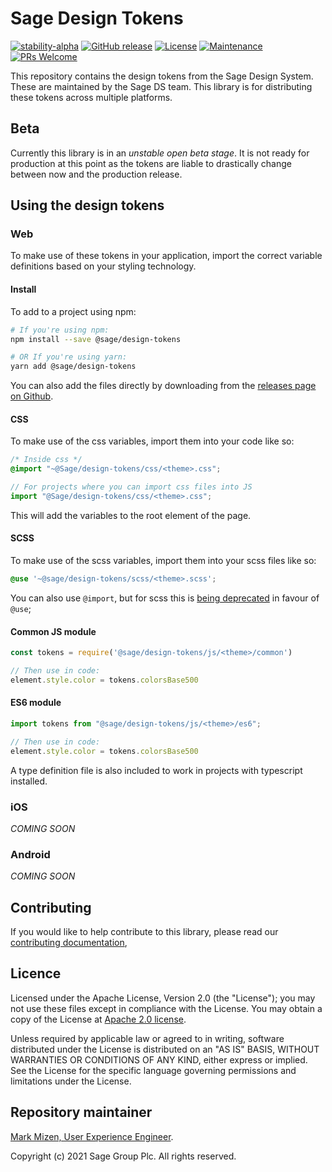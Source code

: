 # Sage Design Tokens

[![stability-alpha](https://img.shields.io/badge/stability-alpha-f4d03f.svg)](https://github.com/mkenney/software-guides/blob/master/STABILITY-BADGES.md#alpha)
[![GitHub release](https://img.shields.io/github/release/Sage/design-tokens.svg)](https://GitHub.com/Sage/design-tokens/releases/)
[![License](https://img.shields.io/badge/License-Apache%202.0-blue.svg)](https://opensource.org/licenses/Apache-2.0)
[![Maintenance](https://img.shields.io/badge/Maintained%3F-yes-green.svg)](https://GitHub.com/Sage/design-tokens/graphs/commit-activity)
[![PRs Welcome](https://img.shields.io/badge/PRs-welcome-brightgreen.svg?style=flat-square)](http://makeapullrequest.com)

This repository contains the design tokens from the Sage Design System. These are maintained by the Sage DS team. This library is for distributing these tokens across multiple platforms.

## Beta

Currently this library is in an _unstable open beta stage_. It is not ready for production at this point as the tokens are liable to drastically change between now and the production release.

## Using the design tokens

### Web

To make use of these tokens in your application, import the correct variable definitions based on your styling technology.

#### Install

To add to a project using npm:

```bash
# If you're using npm:
npm install --save @sage/design-tokens

# OR If you're using yarn:
yarn add @sage/design-tokens
```

You can also add the files directly by downloading from the [releases page on Github](https://github.com/Sage/design-tokens/releases).

#### CSS

To make use of the css variables, import them into your code like so:

```css
/* Inside css */
@import "~@Sage/design-tokens/css/<theme>.css";
```

```js
// For projects where you can import css files into JS
import "@Sage/design-tokens/css/<theme>.css";
```

This will add the variables to the root element of the page.

#### SCSS

To make use of the scss variables, import them into your scss files like so:

```scss
@use '~@sage/design-tokens/scss/<theme>.scss';
```

You can also use `@import`, but for scss this is [being deprecated](https://sass-lang.com/documentation/at-rules/import) in favour of `@use`;

#### Common JS module

```js
const tokens = require('@sage/design-tokens/js/<theme>/common')

// Then use in code:
element.style.color = tokens.colorsBase500
```

#### ES6 module

```js
import tokens from "@sage/design-tokens/js/<theme>/es6";

// Then use in code:
element.style.color = tokens.colorsBase500
```

A type definition file is also included to work in projects with typescript installed.

### iOS

_COMING SOON_

### Android

_COMING SOON_

## Contributing

If you would like to help contribute to this library, please read our [contributing documentation](./docs/CONTRIBUTING.md),

## Licence

Licensed under the Apache License, Version 2.0 (the "License");
you may not use these files except in compliance with the License.
You may obtain a copy of the License at [Apache 2.0 license](./license).

Unless required by applicable law or agreed to in writing, software
distributed under the License is distributed on an "AS IS" BASIS,
WITHOUT WARRANTIES OR CONDITIONS OF ANY KIND, either express or implied.
See the License for the specific language governing permissions and
limitations under the License.

## Repository maintainer

[Mark Mizen, User Experience Engineer](mailto:mark.mizen@sage.com).

Copyright (c) 2021 Sage Group Plc. All rights reserved.
